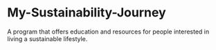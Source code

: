 # My-Sustainability-Journey
A program that offers education and resources for people interested in living a sustainable lifestyle.
